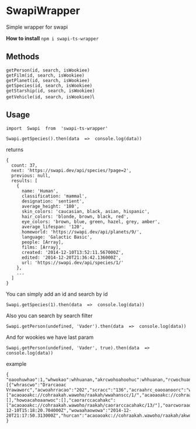 # SwapiWrapper

Simple wrapper for swapi

**How to install**
`npm i swapi-ts-wrapper`

## Methods

`getPerson(id, search, isWookiee)`\
`getFilm(id, search, isWookiee)`\
`getPlanet(id, search, isWookiee)`\
`getSpecies(id, search, isWookiee)`\
`getStarship(id, search, isWookiee)`\
`getVehicle(id, search, isWookiee)`\

## Usage

    import  Swapi  from  'swapi-ts-wrapper'

    Swapi.getSpecies().then(data  =>  console.log(data))

returns

    {
      count: 37,
      next: 'https://swapi.dev/api/species/?page=2',
      previous: null,
      results: [
        {
          name: 'Human',
          classification: 'mammal',
          designation: 'sentient',
          average_height: '180',
          skin_colors: 'caucasian, black, asian, hispanic',
          hair_colors: 'blonde, brown, black, red',
          eye_colors: 'brown, blue, green, hazel, grey, amber',
          average_lifespan: '120',
          homeworld: 'https://swapi.dev/api/planets/9/',
          language: 'Galactic Basic',
          people: [Array],
          films: [Array],
          created: '2014-12-10T13:52:11.567000Z',
          edited: '2014-12-20T21:36:42.136000Z',
          url: 'https://swapi.dev/api/species/1/'
        },
        ...
      ]
    }

You can simply add an id and search by id

    Swapi.getSpecies(1).then(data  =>  console.log(data))

Also you can search by search filter

    Swapi.getPerson(undefined, 'Vader').then(data  =>  console.log(data))

And for wookies we have last param

    Swapi.getPerson(undefined, 'Vader', true).then(data  =>  console.log(data))

example

    {
    "oaoohuwhao":1,"whwokao":whhuanan,"akrcwohoahoohuc":whhuanan,"rcwochuanaoc":[{"whrascwo":"Drarcaoac Vrawaworc","acwoahrracao":"202","scracc":"136","acraahrc_oaooanoorc":"whoowhwo","corahwh_oaooanoorc":"ohacahaowo","worowo_oaooanoorc":"rowoananoooh","rhahrcaoac_roworarc":"41.9BBY","rrwowhwaworc":"scraanwo","acooscwoohoorcanwa":"acaoaoakc://cohraakah.wawoho/raakah/akanrawhwoaoc/1/","wwahanscc":["acaoaoakc://cohraakah.wawoho/raakah/wwahanscc/1/","acaoaoakc://cohraakah.wawoho/raakah/wwahanscc/2/","acaoaoakc://cohraakah.wawoho/raakah/wwahanscc/3/","acaoaoakc://cohraakah.wawoho/raakah/wwahanscc/6/"],"cakwooaahwoc":[],"howoacahoaanwoc":[],"caorarccacahakc":["acaoaoakc://cohraakah.wawoho/raakah/caorarccacahakc/13/"],"oarcworaaowowa":"2014-12-10T15:18:20.704000Z","wowaahaowowa":"2014-12-20T21:17:50.313000Z","hurcan":"acaoaoakc://cohraakah.wawoho/raakah/akwoooakanwo/4/"}]
    }
